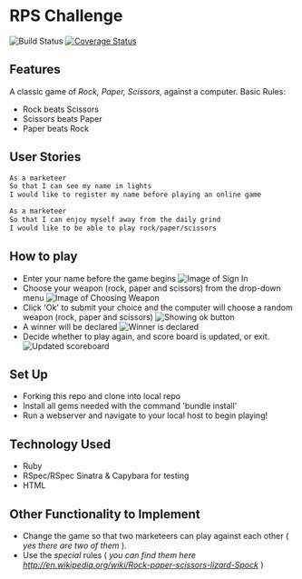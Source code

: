 # RPS Challenge
![Build Status](https://travis-ci.org/tamarlehmann/rps-challenge.svg?branch=master)
[![Coverage Status](https://coveralls.io/repos/github/tamarlehmann/rps-challenge/badge.svg?branch=master)](https://coveralls.io/github/tamarlehmann/rps-challenge?branch=master)

Features
-------
A classic game of _Rock, Paper, Scissors_, against a computer.
Basic Rules:
- Rock beats Scissors
- Scissors beats Paper
- Paper beats Rock

User Stories
----
```sh
As a marketeer
So that I can see my name in lights
I would like to register my name before playing an online game

As a marketeer
So that I can enjoy myself away from the daily grind
I would like to be able to play rock/paper/scissors
```

How to play
----
- Enter your name before the game begins
![Image of Sign In](https://www.dropbox.com/home/Screenshots?preview=Screenshot+2017-01-23+10.05.06.png)
- Choose your weapon (rock, paper and scissors) from the drop-down menu
![Image of Choosing Weapon](https://www.dropbox.com/home/Screenshots?preview=Screenshot+2017-01-23+10.05.38.png)
- Click 'Ok' to submit your choice and the computer will choose a random weapon (rock, paper and scissors)
![Showing ok button](https://www.dropbox.com/home/Screenshots?preview=Screenshot+2017-01-23+10.05.26.png)
- A winner will be declared
![Winner is declared](https://www.dropbox.com/home/Screenshots?preview=Screenshot+2017-01-23+10.06.03.png)
- Decide whether to play again, and score board is updated, or exit.
![Updated scoreboard](https://www.dropbox.com/s/1v2jxk6ellxjvin/Screenshot%202017-01-23%2010.19.48.png?dl=0)

Set Up
----
* Forking this repo and clone into local repo
* Install all gems needed with the command 'bundle install'
* Run a webserver and navigate to your local host to begin playing!

Technology Used
----
- Ruby
- RSpec/RSpec Sinatra & Capybara for testing
- HTML

Other Functionality to Implement
----
- Change the game so that two marketeers can play against each other ( _yes there are two of them_ ).
- Use the _special_ rules ( _you can find them here http://en.wikipedia.org/wiki/Rock-paper-scissors-lizard-Spock_ )
